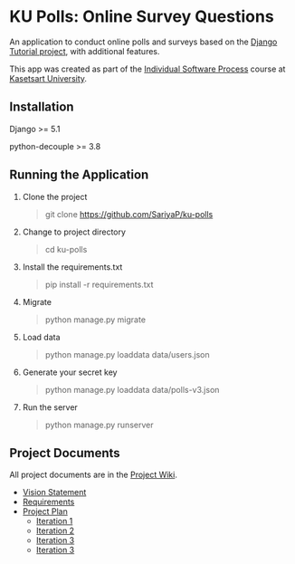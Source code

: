 # KU Polls: Online Survey Questions 

An application to conduct online polls and surveys based
on the [Django Tutorial project](https://docs.djangoproject.com/en/4.1/intro/tutorial02/), with
additional features.

This app was created as part of the [Individual Software Process](
https://cpske.github.io/ISP) course at [Kasetsart University](https://www.ku.ac.th).

## Installation

Django >= 5.1

python-decouple >= 3.8

## Running the Application

1. Clone the project
   >git clone https://github.com/SariyaP/ku-polls
2. Change to project directory
   >cd ku-polls
3. Install the requirements.txt
   >pip install -r requirements.txt
4. Migrate
   >python manage.py migrate
5. Load data
   >python manage.py loaddata data/users.json
6. Generate your secret key
   >python manage.py loaddata data/polls-v3.json
7. Run the server
   >python manage.py runserver
   

## Project Documents
All project documents are in the [Project Wiki](https://github.com/SariyaP/ku-polls/wiki).

- [Vision Statement](../../wiki/Vision-and-Scope)
- [Requirements](../../wiki/Requirements)
- [Project Plan](../../wiki/Project-Plan)
  - [Iteration 1](../../wiki/Iteration-1-Plan)
  - [Iteration 2](../../wiki/Iteration-2-Plan)
  - [Iteration 3](../../wiki/Iteration-3-Plan)
  - [Iteration 3](../../wiki/Iteration-4-Plan)
